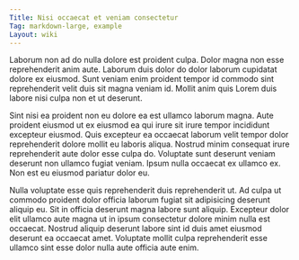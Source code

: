 ```yaml
---
Title: Nisi occaecat et veniam consectetur
Tag: markdown-large, example
Layout: wiki
---
```

Laborum non ad do nulla dolore est proident culpa. Dolor magna non esse reprehenderit anim aute. Laborum duis dolor do dolor laborum cupidatat dolore ex eiusmod. Sunt veniam enim proident tempor id commodo sint reprehenderit velit duis sit magna veniam id. Mollit anim quis Lorem duis labore nisi culpa non et ut deserunt.

Sint nisi ea proident non eu dolore ea est ullamco laborum magna. Aute proident eiusmod ut ex eiusmod ea qui irure sit irure tempor incididunt excepteur eiusmod. Quis excepteur ea occaecat laborum velit tempor dolor reprehenderit dolore mollit eu laboris aliqua. Nostrud minim consequat irure reprehenderit aute dolor esse culpa do. Voluptate sunt deserunt veniam deserunt non ullamco fugiat veniam. Ipsum nulla occaecat ex ullamco ex. Non est eu eiusmod pariatur dolor eu.

Nulla voluptate esse quis reprehenderit duis reprehenderit ut. Ad culpa ut commodo proident dolor officia laborum fugiat sit adipisicing deserunt aliquip eu. Sit in officia deserunt magna labore sunt aliquip. Excepteur dolor elit ullamco aute magna ut in ipsum consectetur dolore minim nulla est occaecat. Nostrud aliquip deserunt labore sint id duis amet eiusmod deserunt ea occaecat amet. Voluptate mollit culpa reprehenderit esse ullamco sint esse dolor nulla aute officia aute enim.